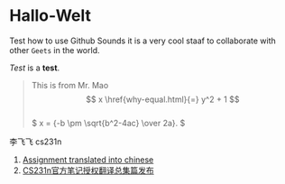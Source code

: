 # Hallo-Welt
Test how to use Github
Sounds it is a very cool staaf to collaborate with other `Geets` in the world.

*Test* is a **test**.  
> This is from Mr. Mao  
$$ x \href{why-equal.html}{=} y^2 + 1 $$  
$ x = {-b \pm \sqrt{b^2-4ac} \over 2a}. $  

李飞飞 cs231n

1. [Assignment translated into chinese](http://op.inews.qq.com/m/20180207A0GNWA00?refer=100000355&chl_code=kb_news_tech&h=0)  
2. [CS231n官方笔记授权翻译总集篇发布](https://zhuanlan.zhihu.com/p/21930884)

